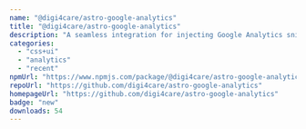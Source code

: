 ```yaml
---
name: "@digi4care/astro-google-analytics"
title: "@digi4care/astro-google-analytics"
description: "A seamless integration for injecting Google Analytics snippets into Astro projects, supporting popular web analytics tools."
categories:
  - "css+ui"
  - "analytics"
  - "recent"
npmUrl: "https://www.npmjs.com/package/@digi4care/astro-google-analytics"
repoUrl: "https://github.com/digi4care/astro-google-analytics"
homepageUrl: "https://github.com/digi4care/astro-google-analytics"
badge: "new"
downloads: 54
---
```

